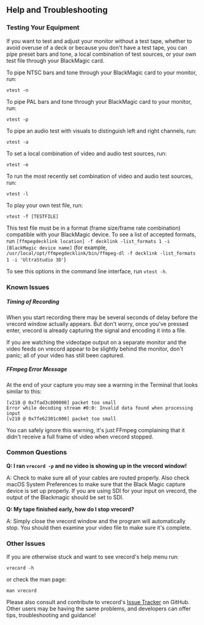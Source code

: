 ## Help and Troubleshooting

### Testing Your Equipment

If you want to test and adjust your monitor without a test tape, whether to avoid overuse of a deck or because you don't have a test tape, you can pipe preset bars and tone, a local combination of test sources, or your own test file through your BlackMagic card.

To pipe NTSC bars and tone through your BlackMagic card to your monitor, run:
```
vtest -n
```

To pipe PAL bars and tone through your BlackMagic card to your monitor, run:
```
vtest -p
```

To pipe an audio test with visuals to distinguish left and right channels, run:
```
vtest -a
```

To set a local combination of video and audio test sources, run:
```
vtest -e
```

To run the most recently set combination of video and audio test sources, run:
```
vtest -l
```

To play your own test file, run:
```
vtest -f [TESTFILE]
```
This test file must be in a format (frame size/frame rate combination) compatible with your BlackMagic device. To see a list of accepted formats, run `[ffmpegdecklink location] -f decklink -list_formats 1 -i [BlackMagic device name]` (for example, `/usr/local/opt/ffmpegdecklink/bin/ffmpeg-dl -f decklink -list_formats 1 -i 'UltraStudio 3D'`)

To see this options in the command line interface, run `vtest -h`.

### Known Issues

##### Timing of Recording
When you start recording there may be several seconds of delay before the vrecord window actually appears. But don't worry, once you've pressed enter, vrecord is already capturing the signal and encoding it into a file. 

If you are watching the videotape output on a separate monitor and the video feeds on vrecord appear to be slightly behind the monitor, don't panic; all of your video has still been captured. 

##### FFmpeg Error Message

At the end of your capture you may see a warning in the Terminal that looks similar to this:

```
[v210 @ 0x7fad3c800000] packet too small
Error while decoding stream #0:0: Invalid data found when processing input
[v210 @ 0x7fe62301c000] packet too small
```

You can safely ignore this warning, it's just FFmpeg complaining that it didn't receive a full frame of video when vrecord stopped.

### Common Questions

**Q: I ran `vrecord -p` and no video is showing up in the vrecord window!**

A: Check to make sure all of your cables are routed properly. Also check macOS System Preferences to make sure that the Black Magic capture device is set up properly. If you are using SDI for your input on vrecord, the output of the Blackmagic should be set to SDI.

**Q: My tape finished early, how do I stop vrecord?**

A: Simply close the vrecord window and the program will automatically stop. You should then examine your video file to make sure it's complete.

### Other Issues

If you are otherwise stuck and want to see vrecord's help menu run:
```
vrecord -h
```
or check the man page:
```
man vrecord
```

Please also consult and contribute to vrecord's [Issue Tracker](https://github.com/amiaopensource/vrecord/issues) on GitHub. Other users may be having the same problems, and developers can offer tips, troubleshooting and guidance!
